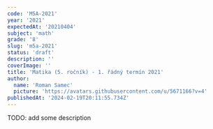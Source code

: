 ```yaml
---
code: 'M5A-2021'
year: '2021'
expectedAt: '20210404'
subject: 'math'
grade: '8'
slug: 'm5a-2021'
status: 'draft'
description: ''
coverImage: ''
title: 'Matika (5. ročník) - 1. řádný termín 2021'
author:
  name: 'Roman Samec'
  picture: 'https://avatars.githubusercontent.com/u/5671166?v=4'
publishedAt: '2024-02-19T20:11:55.734Z'
---
```


TODO: add some description